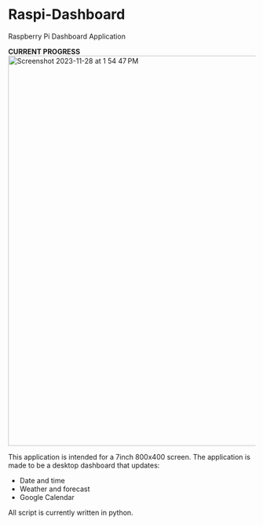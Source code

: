 # Raspi-Dashboard
Raspberry Pi Dashboard Application

**CURRENT PROGRESS**
<img width="793" alt="Screenshot 2023-11-28 at 1 54 47 PM" src="https://github.com/Heisenberg-UP/Raspi-Dashboard/assets/99283516/61d261de-6101-4ca9-bf98-662608112ce5">

This application is intended for a 7inch 800x400 screen. The application is made to be a desktop dashboard that updates:

- Date and time
- Weather and forecast
- Google Calendar

All script is currently written in python.
